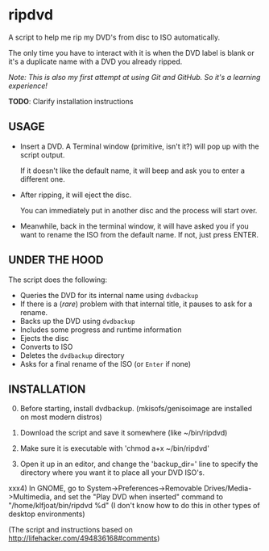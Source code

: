 # ripdvd

A script to help me rip my DVD's from disc to ISO automatically.

The only time you have to interact with it is when the DVD label is blank or it's a duplicate name with a DVD you already ripped.

*Note: This is also my first attempt at using Git and GitHub.  So it's a learning experience!*

**TODO**: Clarify installation instructions 

## USAGE

*   Insert a DVD. A Terminal window (primitive, isn't it?) will pop up with the script output. 
    
    If it doesn't like the default name, it will beep and ask you to enter a different one.
    
*   After ripping, it will eject the disc.

    You can immediately put in another disc and the process will start over. 
    
*   Meanwhile, back in the terminal window, it will have asked you if you want to rename the ISO from the default name. If not, just press ENTER.

## UNDER THE HOOD

The script does the following:
* Queries the DVD for its internal name using `dvdbackup`
* If there is a (*rare*) problem with that internal title, it pauses to ask for a rename.
* Backs up the DVD using `dvdbackup`
* Includes some progress and runtime information
* Ejects the disc
* Converts to ISO
* Deletes the `dvdbackup` directory
* Asks for a final rename of the ISO (or `Enter` if none)


## INSTALLATION

0) Before starting, install dvdbackup.  (mkisofs/genisoimage are installed on most modern distros)

1) Download the script and save it somewhere (like ~/bin/ripdvd)

2) Make sure it is executable with 'chmod a+x ~/bin/ripdvd'

3) Open it up in an editor, and change the 'backup_dir=' line to specify the directory where you want it to place all your DVD ISO's.

xxx4) In GNOME, go to System->Preferences->Removable Drives/Media->Multimedia, and set the "Play DVD when inserted" command to "/home/klfjoat/bin/ripdvd %d" (I don't know how to do this in other types of desktop environments)


(The script and instructions based on http://lifehacker.com/494836168#comments)

